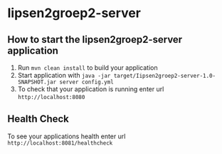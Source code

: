 # Iipsen2groep2-server

How to start the Iipsen2groep2-server application
---

1. Run `mvn clean install` to build your application
1. Start application with `java -jar target/Iipsen2groep2-server-1.0-SNAPSHOT.jar server config.yml`
1. To check that your application is running enter url `http://localhost:8080`

Health Check
---

To see your applications health enter url `http://localhost:8081/healthcheck`
